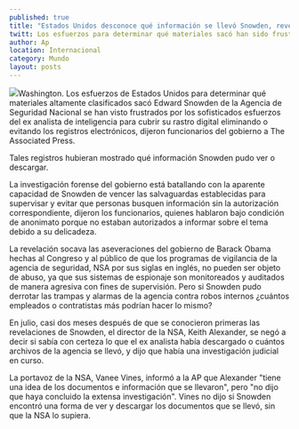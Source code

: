 ```yaml
---
published: true
title: "Estados Unidos desconoce qué información se llevó Snowden, revelan"
twitt: Los esfuerzos para determinar qué materiales sacó han sido frustrados por los sofisticados trabajos del ex analista para cubrir su rastro digital
author: Ap
location: Internacional
category: Mundo
layout: posts
---
```


![](http://i.imgur.com/9bQb41am.jpg)Washington. Los esfuerzos de Estados Unidos para determinar qué materiales altamente clasificados sacó Edward Snowden de la Agencia de Seguridad Nacional se han visto frustrados por los sofisticados esfuerzos del ex analista de inteligencia para cubrir su rastro digital eliminando o evitando los registros electrónicos, dijeron funcionarios del gobierno a The Associated Press.

Tales registros hubieran mostrado qué información Snowden pudo ver o descargar.

La investigación forense del gobierno está batallando con la aparente capacidad de Snowden de vencer las salvaguardas establecidas para supervisar y evitar que personas busquen información sin la autorización correspondiente, dijeron los funcionarios, quienes hablaron bajo condición de anonimato porque no estaban autorizados a informar sobre el tema debido a su delicadeza.

La revelación socava las aseveraciones del gobierno de Barack Obama hechas al Congreso y al público de que los programas de vigilancia de la agencia de seguridad, NSA por sus siglas en inglés, no pueden ser objeto de abuso, ya que sus sistemas de espionaje son monitoreados y auditados de manera agresiva con fines de supervisión. Pero si Snowden pudo derrotar las trampas y alarmas de la agencia contra robos internos ¿cuántos empleados o contratistas más podrían hacer lo mismo?

En julio, casi dos meses después de que se conocieron primeras las revelaciones de Snowden, el director de la NSA, Keith Alexander, se negó a decir si sabía con certeza lo que el ex analista había descargado o cuántos archivos de la agencia se llevó, y dijo que había una investigación judicial en curso.

La portavoz de la NSA, Vanee Vines, informó a la AP que Alexander "tiene una idea de los documentos e información que se llevaron", pero "no dijo que haya concluido la extensa investigación". Vines no dijo si Snowden encontró una forma de ver y descargar los documentos que se llevó, sin que la NSA lo supiera.
